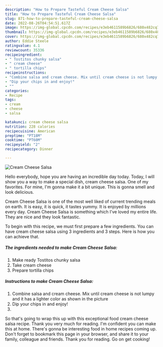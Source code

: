 ```yaml
---
description: "How to Prepare Tasteful Cream Cheese Salsa"
title: "How to Prepare Tasteful Cream Cheese Salsa"
slug: 871-how-to-prepare-tasteful-cream-cheese-salsa
date: 2022-08-26T04:54:51.617Z
image: https://img-global.cpcdn.com/recipes/e3eb4611589b6826/680x482cq70/cream-cheese-salsa-recipe-main-photo.jpg
thumbnail: https://img-global.cpcdn.com/recipes/e3eb4611589b6826/680x482cq70/cream-cheese-salsa-recipe-main-photo.jpg
cover: https://img-global.cpcdn.com/recipes/e3eb4611589b6826/680x482cq70/cream-cheese-salsa-recipe-main-photo.jpg
author: Eddie Steele
ratingvalue: 4.1
reviewcount: 35336
recipeingredient:
- " Tostitos chunky salsa"
- " cream cheese"
- " tortilla chips"
recipeinstructions:
- "Combine salsa and cream cheese. Mix until cream cheese is not lumpy and it has a lighter color as shown in the picture"
- "Dip your chips in and enjoy!"
- ""
categories:
- Recipe
tags:
- cream
- cheese
- salsa

katakunci: cream cheese salsa 
nutrition: 228 calories
recipecuisine: American
preptime: "PT18M"
cooktime: "PT60M"
recipeyield: "2"
recipecategory: Dinner

---
```



![Cream Cheese Salsa](https://img-global.cpcdn.com/recipes/e3eb4611589b6826/680x482cq70/cream-cheese-salsa-recipe-main-photo.jpg)

Hello everybody, hope you are having an incredible day today. Today, I will show you a way to make a special dish, cream cheese salsa. One of my favorites. For mine, I'm gonna make it a bit unique. This is gonna smell and look delicious.

Cream Cheese Salsa is one of the most well liked of current trending meals on earth. It is easy, it is quick, it tastes yummy. It is enjoyed by millions every day. Cream Cheese Salsa is something which I've loved my entire life. They are nice and they look fantastic.




To begin with this recipe, we must first prepare a few ingredients. You can have cream cheese salsa using 3 ingredients and 3 steps. Here is how you can achieve that.

<!--inarticleads1-->

##### The ingredients needed to make Cream Cheese Salsa:

1. Make ready  Tostitos chunky salsa
1. Take  cream cheese
1. Prepare  tortilla chips




<!--inarticleads2-->

##### Instructions to make Cream Cheese Salsa:

1. Combine salsa and cream cheese. Mix until cream cheese is not lumpy and it has a lighter color as shown in the picture
1. Dip your chips in and enjoy!
1. 




So that's going to wrap this up with this exceptional food cream cheese salsa recipe. Thank you very much for reading. I'm confident you can make this at home. There's gonna be interesting food in home recipes coming up. Don't forget to bookmark this page in your browser, and share it to your family, colleague and friends. Thank you for reading. Go on get cooking!
